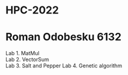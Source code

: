 # HPC-2022
# Roman Odobesku 6132

Lab 1. MatMul  
Lab 2. VectorSum  
Lab 3. Salt and Pepper
Lab 4. Genetic algorithm  
